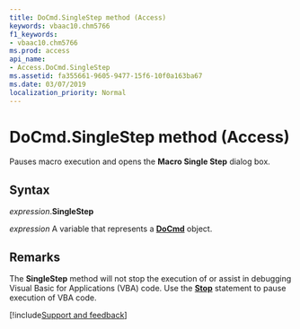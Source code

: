```yaml
---
title: DoCmd.SingleStep method (Access)
keywords: vbaac10.chm5766
f1_keywords:
- vbaac10.chm5766
ms.prod: access
api_name:
- Access.DoCmd.SingleStep
ms.assetid: fa355661-9605-9477-15f6-10f0a163ba67
ms.date: 03/07/2019
localization_priority: Normal
---
```



# DoCmd.SingleStep method (Access)

Pauses macro execution and opens the **Macro Single Step** dialog box.


## Syntax

_expression_.**SingleStep** 

_expression_ A variable that represents a **[DoCmd](Access.DoCmd.md)** object.


## Remarks

The **SingleStep** method will not stop the execution of or assist in debugging Visual Basic for Applications (VBA) code. Use the **[Stop](../language/reference/User-Interface-Help/stop-statement.md)** statement to pause execution of VBA code.




[!include[Support and feedback](~/includes/feedback-boilerplate.md)]